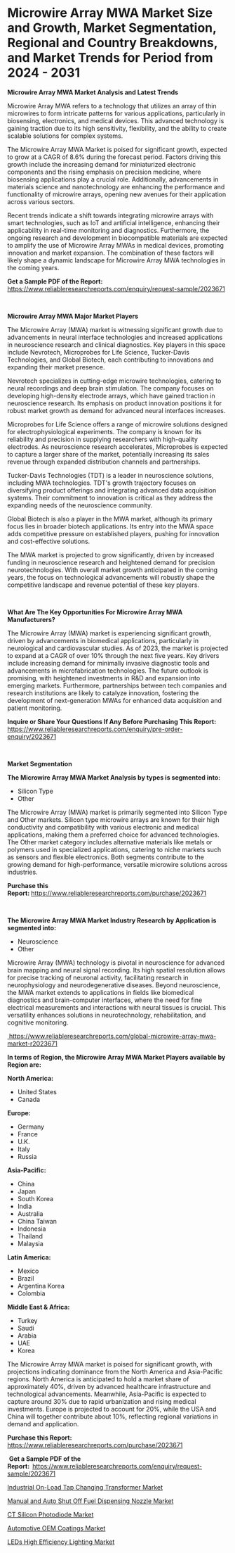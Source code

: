<p><h1>Microwire Array MWA Market Size and Growth, Market Segmentation, Regional and Country Breakdowns, and Market Trends for Period from 2024 -  2031</h1></p><p><strong>Microwire Array MWA Market Analysis and Latest Trends</strong></p>
<p><p>Microwire Array MWA refers to a technology that utilizes an array of thin microwires to form intricate patterns for various applications, particularly in biosensing, electronics, and medical devices. This advanced technology is gaining traction due to its high sensitivity, flexibility, and the ability to create scalable solutions for complex systems. </p><p>The Microwire Array MWA Market is poised for significant growth, expected to grow at a CAGR of 8.6% during the forecast period. Factors driving this growth include the increasing demand for miniaturized electronic components and the rising emphasis on precision medicine, where biosensing applications play a crucial role. Additionally, advancements in materials science and nanotechnology are enhancing the performance and functionality of microwire arrays, opening new avenues for their application across various sectors.</p><p>Recent trends indicate a shift towards integrating microwire arrays with smart technologies, such as IoT and artificial intelligence, enhancing their applicability in real-time monitoring and diagnostics. Furthermore, the ongoing research and development in biocompatible materials are expected to amplify the use of Microwire Array MWAs in medical devices, promoting innovation and market expansion. The combination of these factors will likely shape a dynamic landscape for Microwire Array MWA technologies in the coming years.</p></p>
<p><strong>Get a Sample PDF of the Report:&nbsp;</strong> <a href="https://www.reliableresearchreports.com/enquiry/request-sample/2023671?utm_campaign=9&utm_medium=2&utm_source=Github&utm_content=ia&utm_term=30102024&utm_id=microwire-array-mwa">https://www.reliableresearchreports.com/enquiry/request-sample/2023671</a></p>
<p>&nbsp;</p>
<p><strong>Microwire Array MWA Major Market Players</strong></p>
<p><p>The Microwire Array (MWA) market is witnessing significant growth due to advancements in neural interface technologies and increased applications in neuroscience research and clinical diagnostics. Key players in this space include Nevrotech, Microprobes for Life Science, Tucker-Davis Technologies, and Global Biotech, each contributing to innovations and expanding their market presence.</p><p>Nevrotech specializes in cutting-edge microwire technologies, catering to neural recordings and deep brain stimulation. The company focuses on developing high-density electrode arrays, which have gained traction in neuroscience research. Its emphasis on product innovation positions it for robust market growth as demand for advanced neural interfaces increases.</p><p>Microprobes for Life Science offers a range of microwire solutions designed for electrophysiological experiments. The company is known for its reliability and precision in supplying researchers with high-quality electrodes. As neuroscience research accelerates, Microprobes is expected to capture a larger share of the market, potentially increasing its sales revenue through expanded distribution channels and partnerships.</p><p>Tucker-Davis Technologies (TDT) is a leader in neuroscience solutions, including MWA technologies. TDT's growth trajectory focuses on diversifying product offerings and integrating advanced data acquisition systems. Their commitment to innovation is critical as they address the expanding needs of the neuroscience community.</p><p>Global Biotech is also a player in the MWA market, although its primary focus lies in broader biotech applications. Its entry into the MWA space adds competitive pressure on established players, pushing for innovation and cost-effective solutions.</p><p>The MWA market is projected to grow significantly, driven by increased funding in neuroscience research and heightened demand for precision neurotechnologies. With overall market growth anticipated in the coming years, the focus on technological advancements will robustly shape the competitive landscape and revenue potential of these key players.</p></p>
<p>&nbsp;</p>
<p><strong>What Are The Key Opportunities For Microwire Array MWA Manufacturers?</strong></p>
<p><p>The Microwire Array (MWA) market is experiencing significant growth, driven by advancements in biomedical applications, particularly in neurological and cardiovascular studies. As of 2023, the market is projected to expand at a CAGR of over 10% through the next five years. Key drivers include increasing demand for minimally invasive diagnostic tools and advancements in microfabrication technologies. The future outlook is promising, with heightened investments in R&D and expansion into emerging markets. Furthermore, partnerships between tech companies and research institutions are likely to catalyze innovation, fostering the development of next-generation MWAs for enhanced data acquisition and patient monitoring.</p></p>
<p><strong>Inquire or Share Your Questions If Any Before Purchasing This Report:</strong> <a href="https://www.reliableresearchreports.com/enquiry/pre-order-enquiry/2023671?utm_campaign=9&utm_medium=2&utm_source=Github&utm_content=ia&utm_term=30102024&utm_id=microwire-array-mwa">https://www.reliableresearchreports.com/enquiry/pre-order-enquiry/2023671</a></p>
<p>&nbsp;</p>
<p><strong>Market Segmentation</strong></p>
<p><strong>The Microwire Array MWA Market Analysis by types is segmented into:</strong></p>
<p><ul><li>Silicon Type</li><li>Other</li></ul></p>
<p><p>The Microwire Array (MWA) market is primarily segmented into Silicon Type and Other markets. Silicon type microwire arrays are known for their high conductivity and compatibility with various electronic and medical applications, making them a preferred choice for advanced technologies. The Other market category includes alternative materials like metals or polymers used in specialized applications, catering to niche markets such as sensors and flexible electronics. Both segments contribute to the growing demand for high-performance, versatile microwire solutions across industries.</p></p>
<p><strong>Purchase this Report:&nbsp;</strong><a href="https://www.reliableresearchreports.com/purchase/2023671?utm_campaign=9&utm_medium=2&utm_source=Github&utm_content=ia&utm_term=30102024&utm_id=microwire-array-mwa">https://www.reliableresearchreports.com/purchase/2023671</a></p>
<p>&nbsp;</p>
<p><strong>The Microwire Array MWA Market Industry Research by Application is segmented into:</strong></p>
<p><ul><li>Neuroscience</li><li>Other</li></ul></p>
<p><p>Microwire Array (MWA) technology is pivotal in neuroscience for advanced brain mapping and neural signal recording. Its high spatial resolution allows for precise tracking of neuronal activity, facilitating research in neurophysiology and neurodegenerative diseases. Beyond neuroscience, the MWA market extends to applications in fields like biomedical diagnostics and brain-computer interfaces, where the need for fine electrical measurements and interactions with neural tissues is crucial. This versatility enhances solutions in neurotechnology, rehabilitation, and cognitive monitoring.</p></p>
<p><a href="https://www.reliableresearchreports.com/global-microwire-array-mwa-market-r2023671?utm_campaign=9&utm_medium=2&utm_source=Github&utm_content=ia&utm_term=30102024&utm_id=microwire-array-mwa">&nbsp;https://www.reliableresearchreports.com/global-microwire-array-mwa-market-r2023671</a></p>
<p><strong>In terms of Region, the Microwire Array MWA Market Players available by Region are:</strong></p>
<p>
    <p> <strong> North America: </strong>
        <ul>
            <li>United States</li>
            <li>Canada</li>
        </ul>
        </p> 
    <p> <strong> Europe: </strong>
        <ul>
            <li>Germany</li>
            <li>France</li>
            <li>U.K.</li>
            <li>Italy</li>
            <li>Russia</li>
        </ul>
        </p> 
    <p> <strong> Asia-Pacific: </strong>
        <ul>
            <li>China</li>
            <li>Japan</li>
            <li>South Korea</li>
            <li>India</li>
            <li>Australia</li>
            <li>China Taiwan</li>
            <li>Indonesia</li>
            <li>Thailand</li>
            <li>Malaysia</li>
        </ul>
        </p> 
    <p> <strong> Latin America: </strong>
        <ul>
            <li>Mexico</li>
            <li>Brazil</li>
            <li>Argentina Korea</li>
            <li>Colombia</li>
        </ul>
        </p> 
    <p> <strong> Middle East & Africa: </strong>
        <ul>
            <li>Turkey</li>
            <li>Saudi</li>
            <li>Arabia</li>
            <li>UAE</li>
            <li>Korea</li>
        </ul>
    </p>
    </p>
<p><p>The Microwire Array MWA market is poised for significant growth, with projections indicating dominance from the North America and Asia-Pacific regions. North America is anticipated to hold a market share of approximately 40%, driven by advanced healthcare infrastructure and technological advancements. Meanwhile, Asia-Pacific is expected to capture around 30% due to rapid urbanization and rising medical investments. Europe is projected to account for 20%, while the USA and China will together contribute about 10%, reflecting regional variations in demand and application.</p></p>
<p><strong>Purchase this Report: </strong><a href="https://www.reliableresearchreports.com/purchase/2023671?utm_campaign=9&utm_medium=2&utm_source=Github&utm_content=ia&utm_term=30102024&utm_id=microwire-array-mwa">https://www.reliableresearchreports.com/purchase/2023671</a></p>
<p>&nbsp;<strong>Get a Sample PDF of the Report:&nbsp;&nbsp;</strong><a href="https://www.reliableresearchreports.com/enquiry/request-sample/2023671?utm_campaign=9&utm_medium=2&utm_source=Github&utm_content=ia&utm_term=30102024&utm_id=microwire-array-mwa">https://www.reliableresearchreports.com/enquiry/request-sample/2023671</a></p>
<p><strong></strong></p>
<p><p><a href="https://issuu.com/reportprime-2/docs/industrial-on-load-tap-changing-tra_3c212ea4cab04d?utm_campaign=9&utm_medium=2&utm_source=Github&utm_content=ia&utm_term=30102024&utm_id=microwire-array-mwa">Industrial On-Load Tap Changing Transformer Market</a></p><p><a href="https://issuu.com/reportprime-2/docs/manual-and-auto-shut-off-fuel-dispe_5f8a5b13cb80e5?utm_campaign=9&utm_medium=2&utm_source=Github&utm_content=ia&utm_term=30102024&utm_id=microwire-array-mwa">Manual and Auto Shut Off Fuel Dispensing Nozzle Market</a></p><p><a href="https://github.com/WashimHussain441/Market-Research-Report-List-1/blob/main/ct-silicon-photodiode-market.md?utm_campaign=9&utm_medium=2&utm_source=Github&utm_content=ia&utm_term=30102024&utm_id=microwire-array-mwa">CT Silicon Photodiode Market</a></p><p><a href="https://medium.com/@liz10hnbracht/what-is-automotive-oem-coatings-market-acb52765f6d1?utm_campaign=9&utm_medium=2&utm_source=Github&utm_content=ia&utm_term=30102024&utm_id=microwire-array-mwa">Automotive OEM Coatings Market</a></p><p><a href="https://github.com/Annahawkins697/Market-Research-Report-List-1/blob/main/leds-high-efficiency-lighting-market.md?utm_campaign=9&utm_medium=2&utm_source=Github&utm_content=ia&utm_term=30102024&utm_id=microwire-array-mwa">LEDs High Efficiency Lighting Market</a></p></p>